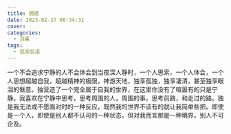 ```yaml
---
title: 偶感
date: 2023-02-27 00:34:31
cover: 
categories:
  - 活着
tags:
  - 弧言弧语
---
```

一个不会追求宁静的人不会体会到当夜深人静时，一个人思索，一个人体会，一个人思想超越自我，超越精神的极限，神游天地，独享孤独，独享凄清，甚至独享眼泪的惬意。独营造了一个完全属于自我的世界，在这里你没有了喧嚣有的只是宁静。我喜欢在宁静中思考，思考周围的人，周围的事，思考前路，和走过的路。独是我无法或不愿面对时的一种反应，既然我的世界不该有的就让我简单些把。即使是一个人，即使是别人都不认可的一种状态，但对我而言那是一种境界，别人不可企及。

